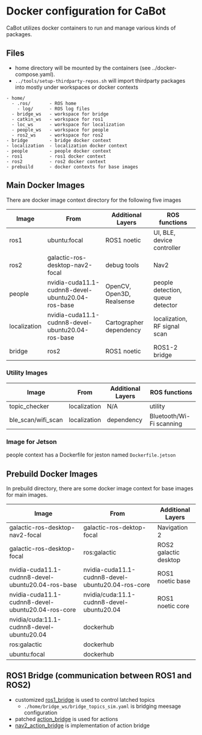 # Docker configuration for CaBot

CaBot utilizes docker containers to run and manage various kinds of packages.

## Files

- home directory will be mounted by the containers (see ../docker-compose.yaml).
- `../tools/setup-thirdparty-repos.sh`  will import thirdparty packages into mostly under workspaces or docker contexts

```
- home/
  - .ros/       - ROS home
    - log/      - ROS log files
  - bridge_ws   - workspace for bridge
  - catkin_ws   - workspace for ros1
  - loc_ws      - workspace for localization
  - people_ws   - workspace for people
  - ros2_ws     - workspace for ros2
- bridge        - bridge docker context
- localization  - localization docker context
- people        - people docker context
- ros1          - ros1 docker context
- ros2          - ros2 docker context
- prebuild      - docker contexts for base images
```

## Main Docker Images

There are docker image context directory for the following five images

|Image       |From                           |Additional Layers |ROS functions|
|------------|-------------------------------|------------------|-----------|
|ros1        |ubuntu:focal                   |ROS1 noetic       |UI, BLE, device controller|
|ros2        |galactic-ros-desktop-nav2-focal|debug tools       |Nav2       |
|people      |nvidia-cuda11.1-cudnn8-devel-ubuntu20.04-ros-base|OpenCV, Open3D, Realsense|people detection, queue detector|
|localization|nvidia-cuda11.1-cudnn8-devel-ubuntu20.04-ros-base|Cartographer dependency|localization, RF signal scan|
|bridge      |ros2|ROS1 noetic|ROS1-2 bridge|

### Utility Images
|Image       |From                           |Additional Layers |ROS functions|
|------------|-------------------------------|------------------|-----------|
|topic_checker|localization|N/A|utility|
|ble_scan/wifi_scan|localization|dependency|Bluetooth/Wi-Fi scanning|

### Image for Jetson

people context has a Dockerfile for jeston named `Dockerfile.jetson`

## Prebuild Docker Images

In prebuild directory, there are some docker image context for base images for main images.

|Image|From|Additional Layers|
|---|---|---|
|galactic-ros-desktop-nav2-focal|galactic-ros-dektop-focal|Navigation 2|
|galactic-ros-desktop-focal|ros:galactic|ROS2 galactic desktop|
|nvidia-cuda11.1-cudnn8-devel-ubuntu20.04-ros-base|nvidia-cuda11.1-cudnn8-devel-ubuntu20.04-ros-core|ROS1 noetic base|
|nvidia-cuda11.1-cudnn8-devel-ubuntu20.04-ros-core|nvidia/cuda:11.1-cudnn8-devel-ubuntu20.04|ROS1 noetic core|
|nvidia/cuda:11.1-cudnn8-devel-ubuntu20.04|dockerhub||
|ros:galactic|dockerhub||
|ubuntu:focal|dockerhub||


## ROS1 Bridge (communication between ROS1 and ROS2)

- customized [ros1_bridge](https://github.com/daisukes/ros1_bridge/tree/enhance-parameter-bridge) is used to control latched topics
  - `./home/bridge_ws/bridge_topics_sim.yaml` is bridging meesage configuration
- patched [action_bridge](https://github.com/daisukes/action_bridge/tree/fix-galactic-temp) is used for actions
- [nav2_action_bridge](../nav2_action_bridge) is implementation of action bridge